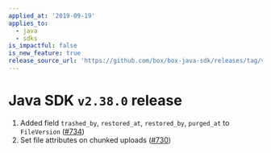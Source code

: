 ```yaml
---
applied_at: '2019-09-19'
applies_to:
  - java
  - sdks
is_impactful: false
is_new_feature: true
release_source_url: 'https://github.com/box/box-java-sdk/releases/tag/v2.38.0'
---
```


# Java SDK `v2.38.0` release

1. Added field `trashed_by`, `restored_at`, `restored_by`, `purged_at` to `FileVersion` ([#734](https://github.com/box/box-java-sdk/pull/734))
2. Set file attributes on chunked uploads ([#730](https://github.com/box/box-java-sdk/pull/730))
